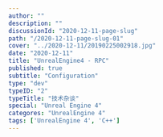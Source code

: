 ```yaml
---
author: ""
description: ""
discussionId: "2020-12-11-page-slug"
path: "/2020-12-11-page-slug-01"
cover: "../2020-12-11/20190225002918.jpg"
date: "2020-12-11"
title: "UnrealEngine4 - RPC"
published: true
subtitle: "Configuration"
type: "dev"
typeID: "2"
typeTitle: "技术杂谈"
special: "Unreal Engine 4"
categores: "UnrealEngine 4"
tags: ['UnrealEngine 4', 'C++']
---
```

    
### 


